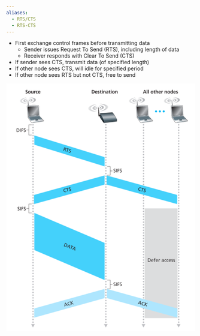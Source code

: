 ```yaml
---
aliases:
  - RTS/CTS
  - RTS-CTS
---
```

- First exchange control frames before transmitting data
	- Sender issues Request To Send (RTS), including length of data
	- Receiver responds with Clear To Send (CTS)
- If sender sees CTS, transmit data (of specified length)
- If other node sees CTS, will idle for specified period
- If other node sees RTS but not CTS, free to send

![](virtual-carrier-sensing.png)
